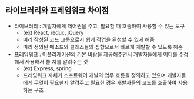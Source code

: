 ## 라이브러리와 프레임워크 차이점

- 라이브러리 : 개발자에게 제어권을 주고, 필요할 때 호출하여 사용할 수 있는 도구
  - (ex) React, reduc, jQuery
  - 미리 작성된 코드 그룹으로서 쉽게 작업을 완성할 수 있게 해줌
  - 미리 정의된 메소드와 클래스들의 집합으로서 빠르게 개발할 수 있도록 해줌
- 프레임워크 : 어플리케이션의 기본 바탕을 제공해주면서 개발자들에게 어디를 수정해서 사용해서 쓸 지를 알려주는 것
  - (ex) Express, spring
  - 프레임워크 자체가 소프트웨어 개발의 업무 흐름을 정의하고 있으며 개발자들에게 무엇이 필요한지 알려주고 필요한 경우 개발자들의 코드를 호출하여 사용하는 구조

